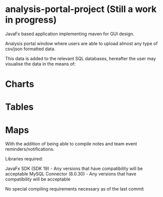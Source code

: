 # analysis-portal-project (Still a work in progress)

JavaFx based application implementing maven for GUI design. 

Analysis portal window where users are able to upload almost any type of csv/json formatted data. 

This data is added to the relevant SQL databases, hereafter the user may visualise the data in the means of:

# Charts
# Tables
# Maps

With the addition of being able to compile notes and team event reminders/notifications.

Libraries required:

JavaFx SDK (SDK 19) - Any versions that have compatibility will be acceptable
MySQL Connector (8.0.30) - Any versions that have compatibility will be acceptable

No special compiling requirements necessary as of the last commit
